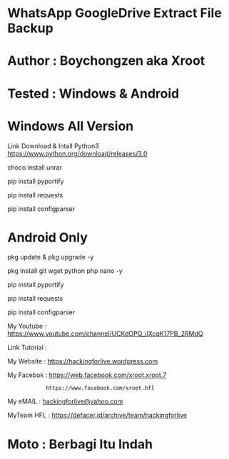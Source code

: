 # WhatsApp GoogleDrive Extract File Backup

# Author : Boychongzen aka Xroot

# Tested : Windows & Android

# Windows All Version
Link Download & Intall Python3
https://www.python.org/download/releases/3.0

choco install unrar

pip install pyportify

pip install requests

pip install configparser



# Android Only 

pkg update & pkg upgrade -y

pkg install git wget python php nano -y

pip install pyportify

pip install requests

pip install configparser

My Youtube    : https://www.youtube.com/channel/UCKdOPQ_iIXcqK17PB_2RMdQ

Link Tutorial : 

My Website    : https://hackingforlive.wordpress.com

My Facebok    : https://web.facebook.com/xroot.xroot.7

                https://www.facebook.com/xroot.hfl

My eMAIL      : hackingforlive@yahoo.com

MyTeam HFL    : https://defacer.id/archive/team/hackingforlive

# Moto : Berbagi Itu Indah

